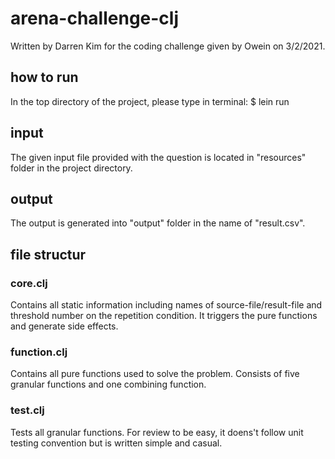 # arena-challenge-clj
Written by Darren Kim for the coding challenge given by Owein on 3/2/2021.

## how to run
In the top directory of the project, please type in terminal:
$ lein run 

## input
The given input file provided with the question is located in "resources" folder in the project directory.

## output
The output is generated into "output" folder in the name of "result.csv".

## file structur
### core.clj
Contains all static information including names of source-file/result-file and threshold number on the repetition condition.
It triggers the pure functions and generate side effects.
### function.clj
Contains all pure functions used to solve the problem.
Consists of five granular functions and one combining function.
### test.clj
Tests all granular functions.
For review to be easy, it doens't follow unit testing convention but is written simple and casual. 
